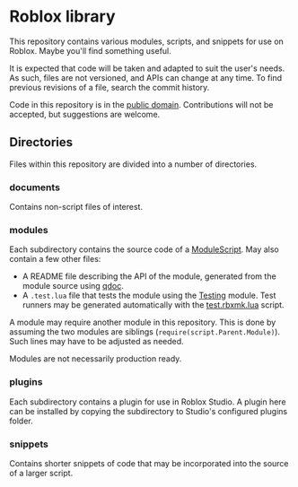 # Roblox library
This repository contains various modules, scripts, and snippets for use on
Roblox. Maybe you'll find something useful.

It is expected that code will be taken and adapted to suit the user's needs. As
such, files are not versioned, and APIs can change at any time. To find previous
revisions of a file, search the commit history.

Code in this repository is in the [public domain](UNLICENSE). Contributions will
not be accepted, but suggestions are welcome.

## Directories
Files within this repository are divided into a number of directories.

### documents
Contains non-script files of interest.

### modules
Each subdirectory contains the source code of a [ModuleScript][ModuleScript].
May also contain a few other files:
- A README file describing the API of the module, generated from the module
  source using [qdoc][qdoc].
- A `.test.lua` file that tests the module using the [Testing][Testing] module.
  Test runners may be generated automatically with the
  [test.rbxmk.lua](modules/test.rbxmk.lua) script.

A module may require another module in this repository. This is done by assuming
the two modules are siblings (`require(script.Parent.Module)`). Such lines may
have to be adjusted as needed.

Modules are not necessarily production ready.

### plugins
Each subdirectory contains a plugin for use in Roblox Studio. A plugin here can
be installed by copying the subdirectory to Studio's configured plugins folder.

### snippets
Contains shorter snippets of code that may be incorporated into the source of a
larger script.

[qdoc]: https://github.com/Anaminus/qdoc
[rbxmk]: https://github.com/Anaminus/rbxmk
[ModuleScript]: https://developer.roblox.com/en-us/api-reference/class/ModuleScript
[Testing]: modules/Testing

